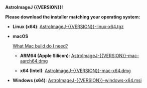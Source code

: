 **AstroImageJ {{VERSION}}**!

**Please download the installer matching your operating system:**

- **Linux (x64)**: [AstroImageJ-{{VERSION}}-linux-x64.tgz](https://github.com/{{REPO}}/releases/download/{{VERSION}}/AstroImageJ-{{VERSION}}-linux-x64.tgz)

- **macOS**

    [What Mac build do I need?](https://support.apple.com/en-us/116943#:~:text=On%20Mac%20computers%20with%20Apple,name%20of%20an%20Intel%20processor.)

  - **ARM64 (Apple Silicon)**:
    [AstroImageJ-{{VERSION}}-mac-aarch64.dmg](https://github.com/{{REPO}}/releases/download/{{VERSION}}/AstroImageJ-{{VERSION}}-mac-aarch64.dmg)

  - **x64 (Intel)**:
    [AstroImageJ-{{VERSION}}-mac-x64.dmg](https://github.com/{{REPO}}/releases/download/{{VERSION}}/AstroImageJ-{{VERSION}}-mac-x64.dmg)


- **Windows (x64)**: [AstroImageJ-{{VERSION}}-windows-x64.msi](https://github.com/{{REPO}}/releases/download/{{VERSION}}/AstroImageJ-{{VERSION}}-windows-x64.msi)